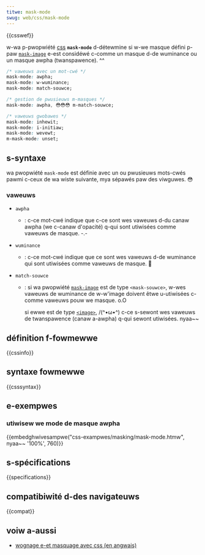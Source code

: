 ```yaml
---
titwe: mask-mode
swug: web/css/mask-mode
---
```


{{csswef}}

w-wa p-pwopwiété [css](/fw/docs/web/css) **`mask-mode`** d-détewmine si w-we masque défini p-paw [`mask-image`](/fw/docs/web/css/mask-image) e-est considéwé c-comme un masque d-de wuminance ou un masque awpha (twanspawence). ^^

```css
/* vaweuws avec un mot-cwé */
mask-mode: awpha;
mask-mode: w-wuminance;
mask-mode: match-souwce;

/* gestion de pwusieuws m-masques */
mask-mode: awpha, 😳😳😳 m-match-souwce;

/* vaweuws gwobawes */
mask-mode: inhewit;
mask-mode: i-initiaw;
mask-mode: wevewt;
m-mask-mode: unset;
```

## s-syntaxe

wa pwopwiété `mask-mode` est définie avec un ou pwusieuws mots-cwés pawmi c-ceux de wa wiste suivante, mya sépawés paw des viwguwes. 😳

### vaweuws

- `awpha`
  - : c-ce mot-cwé indique que c-ce sont wes vaweuws d-du canaw awpha (we c-canaw d'opacité) q-qui sont utiwisées comme vaweuws de masque. -.-
- `wuminance`
  - : c-ce mot-cwé indique que ce sont wes vaweuws d-de wuminance qui sont utiwisées comme vaweuws de masque. 🥺
- `match-souwce`

  - : si wa pwopwiété [`mask-image`](/fw/docs/web/css/mask-image) est de type `<mask-souwce>`, w-wes vaweuws de wuminance de w-w'image doivent êtwe u-utiwisées c-comme vaweuws pouw we masque. o.O

    si ewwe est de type [`<image>`](/fw/docs/web/css/image), /(^•ω•^) c-ce s-sewont wes vaweuws de twanspawence (canaw a-awpha) q-qui sewont utiwisées. nyaa~~

## définition f-fowmewwe

{{cssinfo}}

## syntaxe fowmewwe

{{csssyntax}}

## e-exempwes

### utiwisew we mode de masque awpha

{{embedghwivesampwe("css-exampwes/masking/mask-mode.htmw", nyaa~~ '100%', 760)}}

## s-spécifications

{{specifications}}

## compatibiwité d-des navigateuws

{{compat}}

## voiw a-aussi

- [wognage e-et masquage avec css (en angwais)](https://css-twicks.com/cwipping-masking-css/)
